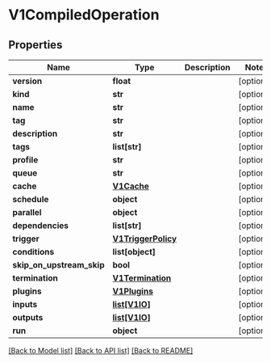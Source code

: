 # V1CompiledOperation

## Properties
Name | Type | Description | Notes
------------ | ------------- | ------------- | -------------
**version** | **float** |  | [optional] 
**kind** | **str** |  | [optional] 
**name** | **str** |  | [optional] 
**tag** | **str** |  | [optional] 
**description** | **str** |  | [optional] 
**tags** | **list[str]** |  | [optional] 
**profile** | **str** |  | [optional] 
**queue** | **str** |  | [optional] 
**cache** | [**V1Cache**](V1Cache.md) |  | [optional] 
**schedule** | **object** |  | [optional] 
**parallel** | **object** |  | [optional] 
**dependencies** | **list[str]** |  | [optional] 
**trigger** | [**V1TriggerPolicy**](V1TriggerPolicy.md) |  | [optional] 
**conditions** | **list[object]** |  | [optional] 
**skip_on_upstream_skip** | **bool** |  | [optional] 
**termination** | [**V1Termination**](V1Termination.md) |  | [optional] 
**plugins** | [**V1Plugins**](V1Plugins.md) |  | [optional] 
**inputs** | [**list[V1IO]**](V1IO.md) |  | [optional] 
**outputs** | [**list[V1IO]**](V1IO.md) |  | [optional] 
**run** | **object** |  | [optional] 

[[Back to Model list]](../README.md#documentation-for-models) [[Back to API list]](../README.md#documentation-for-api-endpoints) [[Back to README]](../README.md)


